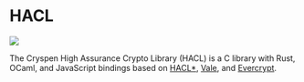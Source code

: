 # HACL

![][status]

The Cryspen High Assurance Crypto Library (HACL) is a C library with Rust, OCaml, and
JavaScript bindings based on [HACL*], [Vale], and [Evercrypt].

[//]: # "links"
[hacl*]: https://hacl-star.github.io
[vale]: https://hacl-star.github.io/HaclValeEverCrypt.html
[evercrypt]: https://hacl-star.github.io/HaclValeEverCrypt.html
[status]: https://img.shields.io/badge/status-alpha-red.svg?style=for-the-badge
